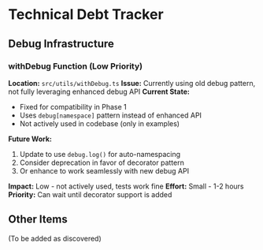 # Technical Debt Tracker

## Debug Infrastructure

### withDebug Function (Low Priority)
**Location:** `src/utils/withDebug.ts`
**Issue:** Currently using old debug pattern, not fully leveraging enhanced debug API
**Current State:** 
- Fixed for compatibility in Phase 1
- Uses `debug[namespace]` pattern instead of enhanced API
- Not actively used in codebase (only in examples)

**Future Work:**
1. Update to use `debug.log()` for auto-namespacing
2. Consider deprecation in favor of decorator pattern
3. Or enhance to work seamlessly with new debug API

**Impact:** Low - not actively used, tests work fine
**Effort:** Small - 1-2 hours
**Priority:** Can wait until decorator support is added

## Other Items
(To be added as discovered)